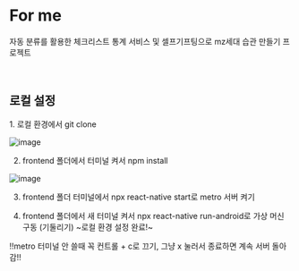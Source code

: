 <h1>For me</h1>
<p>자동 분류를 활용한 체크리스트 통계 서비스 및 셀프기프팅으로 mz세대 습관 만들기 프로젝트</p>
<br>
<h2>로컬 설정</h2>
1. 로컬 환경에서 git clone

![image](https://github.com/ongsim0629/for-me/assets/99964694/581da16a-7013-4504-8ca2-9b2543298d28)

2. frontend 폴더에서 터미널 켜서 npm install

![image](https://github.com/ongsim0629/for-me/assets/99964694/88c9bc67-0f85-4eec-8dab-717dab8a78f0)

3. frontend 폴더 터미널에서 npx react-native start로 metro 서버 켜기


4. frontend 폴더에서 새 터미널 켜서 npx react-native run-android로 가상 머신 구동
(기둘리기)
~로컬 환경 설정 완료!~

!!metro 터미널 안 쓸때 꼭 컨트롤 + c로 끄기, 그냥 x 눌러서 종료하면 계속 서버 돌아감!!
